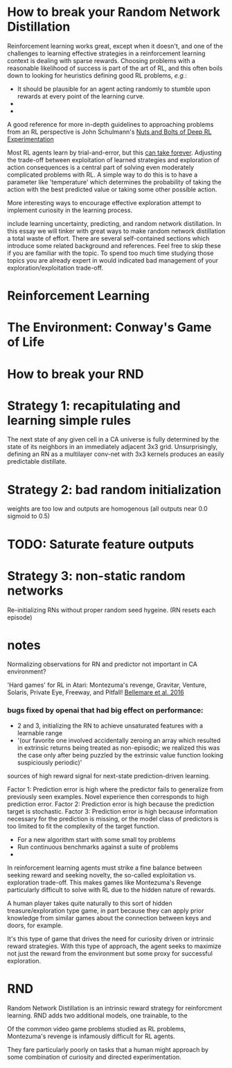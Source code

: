 # How to break your Random Network Distillation

Reinforcement learning works great, except when it doesn't, and one of the challenges to learning effective strategies in a reinforcement learning context is dealing with sparse rewards. Choosing problems with a reasonable likelihood of success is part of the art of RL, and this often boils down to looking for heuristics defining good RL problems, <em>e.g.</em>: 

* It should be plausible for an agent acting randomly to stumble upon rewards at every point of the learning curve.
* 
*

A good reference for more in-depth guidelines to approaching problems from an RL perspective is John Schulmann's <a href="https://www.youtube.com/watch?v=8EcdaCk9KaQ">Nuts and Bolts of Deep RL Experimentation</a>

Most RL agents learn by trial-and-error, but this <a href="">can take forever</a>. Adjusting the trade-off between exploitation of learned strategies and exploration of action consequences is a central part of solving even moderately complicated problems with RL. A simple way to do this is to have a parameter like 'temperature' which determines the probability of taking the action with the best predicted value or taking some other possible action. 

More interesting ways to encourage effective exploration attempt to implement curiosity in the learning process. 


include learning uncertainty, predicting, and random network distillation. In this essay we will tinker with great ways to make random network distillation a total waste of effort. There are several self-contained sections which introduce some related background and references. Feel free to skip these if you are familiar with the topic. To spend too much time studying those topics you are already expert in would indicated bad management of your exploration/exploitation trade-off. 

# Reinforcement Learning


# The Environment: Conway's Game of Life


# How to break your RND 



# Strategy 1: recapitulating and learning simple rules

The next state of any given cell in a CA universe is fully determined by the state of its neighbors in an immediately adjacent 3x3 grid. Unsurprisingly, defining an RN as a multilayer conv-net with 3x3 kernels produces an easily predictable distillate. 

# Strategy 2: bad random initialization

weights are too low and outputs are homogenous (all outputs near 0.0 sigmoid to 0.5)

# TODO: Saturate feature outputs

# Strategy 3: non-static random networks
Re-initializing RNs without proper random seed hygeine. (RN resets each episode)


# notes

Normalizing observations for RN and predictor not important in CA environment?

'Hard games' for RL in Atari: Montezuma's revenge, Gravitar, Venture, Solaris, Private Eye, Freeway, and Pitfall! [Bellemare et al. 2016](https://arxiv.org/abs/1606.01868)

### bugs fixed by openai that had big effect on performance:
* 2 and 3, initializing the RN to achieve unsaturated features with a learnable range
* '(our favorite one involved accidentally zeroing an array which resulted in extrinsic returns being treated as non-episodic; we realized this was the case only after being puzzled by the extrinsic value function looking suspiciously periodic)'

sources of high reward signal for next-state prediction-driven learning. 

 Factor 1: Prediction error is high where the predictor fails to generalize from previously seen examples. Novel experience then corresponds to high prediction error.
Factor 2: Prediction error is high because the prediction target is stochastic.
Factor 3: Prediction error is high because information necessary for the prediction is missing, or the model class of predictors is too limited to fit the complexity of the target function.



* For a new algorithm start with some small toy problems
* Run continuous benchmarks against a suite of problems
*

In reinforcement learning agents must strike a fine balance between seeking reward and seeking novelty, the so-called exploitation vs. exploration trade-off. This makes games like Montezuma's Revenge particularly difficult to solve with RL due to the hidden nature of rewards. 

A human player takes quite naturally to this sort of hidden treasure/exploration type game, in part because they can apply prior knowledge from similar games about the connection between keys and doors, for example. 

It's this type of game that drives the need for curiosity driven or intrinsic reward strategies. With this type of approach, the agent seeks to maximize not just the reward from the environment but some proxy for successful exploration.


# RND

Random Network Distillation is an intrinsic reward strategy for reinforcment learning. RND adds two additional models, one trainable, to the 



Of the common video game problems studied as RL problems, Montezuma's revenge is infamously difficult for RL agents. 
 

 They fare particularly poorly on tasks that a human might approach by some combination of curiosity and directed experimentation.  
